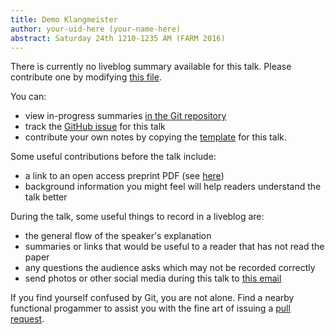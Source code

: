```yaml
---
title: Demo Klangmeister
author: your-uid-here (your-name-here)
abstract: Saturday 24th 1210-1235 AM (FARM 2016)
---
```


There is currently no liveblog summary available for this talk. Please contribute one by modifying [this file](https://github.com/ocamllabs/icfp2016-blog/blob/master/FARM/demo-klangmeister.md).

You can:
* view in-progress summaries [in the Git repository](https://github.com/ocamllabs/icfp2016-blog/tree/master/FARM/demo-klangmeister/)
* track the [GitHub issue](https://github.com/ocamllabs/icfp2016-blog/issues/189) for this talk
* contribute your own notes by copying the [template](demo-klangmeister/template.md) for this talk.

Some useful contributions before the talk include:
* a link to an open access preprint PDF (see [here](https://github.com/gasche/icfp2016-papers))
* background information you might feel will help readers understand the talk better

During the talk, some useful things to record in a liveblog are:
* the general flow of the speaker's explanation
* summaries or links that would be useful to a reader that has not read the paper
* any questions the audience asks which may not be recorded correctly
* send photos or other social media during this talk to [this email](mailto:icfp16.photos@gmail.com?subject=FARM:demo-klangmeister)

If you find yourself confused by Git, you are not alone. Find a nearby functional progammer
to assist you with the fine art of issuing a [pull request](https://help.github.com/articles/about-pull-requests/).


